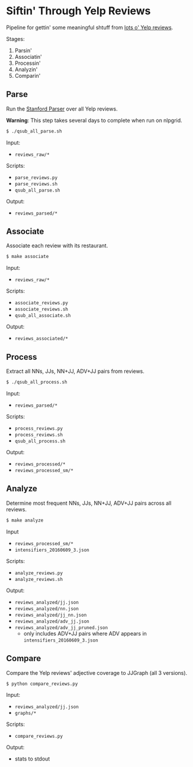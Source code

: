 # Siftin' Through Yelp Reviews

Pipeline for gettin' some meaningful shtuff from [lots o' Yelp reviews](https://www.yelp.com/dataset_challenge).

Stages:
  1. Parsin'
  2. Associatin'
  3. Processin'
  4. Analyzin'
  5. Comparin'

## Parse

Run the [Stanford Parser](http://nlp.stanford.edu/software/lex-parser.shtml) over all Yelp reviews.

**Warning**: This step takes several days to complete when run on nlpgrid.

```sh
$ ./qsub_all_parse.sh
```

Input:
  - `reviews_raw/*`

Scripts:
  - `parse_reviews.py`
  - `parse_reviews.sh`
  - `qsub_all_parse.sh`

Output:
  - `reviews_parsed/*`

## Associate

Associate each review with its restaurant.

```sh
$ make associate
```

Input:
  - `reviews_raw/*`

Scripts:
  - `associate_reviews.py`
  - `associate_reviews.sh`
  - `qsub_all_associate.sh`

Output:
  - `reviews_associated/*`

## Process

Extract all NNs, JJs, NN+JJ, ADV+JJ pairs from reviews.

```sh
$ ./qsub_all_process.sh
```

Input:
  - `reviews_parsed/*`

Scripts:
  - `process_reviews.py`
  - `process_reviews.sh`
  - `qsub_all_process.sh`

Output:
  - `reviews_processed/*`
  - `reviews_processed_sm/*`

## Analyze

Determine most frequent NNs, JJs, NN+JJ, ADV+JJ pairs across all reviews.

```sh
$ make analyze
```

Input
  - `reviews_processed_sm/*`
  - `intensifiers_20160609_3.json`

Scripts:
  - `analyze_reviews.py`
  - `analyze_reviews.sh`

Output:
  - `reviews_analyzed/jj.json`
  - `reviews_analyzed/nn.json`
  - `reviews_analyzed/jj_nn.json`
  - `reviews_analyzed/adv_jj.json`
  - `reviews_analyzed/adv_jj_pruned.json`
    - only includes ADV+JJ pairs where ADV appears in `intensifiers_20160609_3.json`

## Compare

Compare the Yelp reviews' adjective coverage to JJGraph (all 3 versions).

```sh
$ python compare_reviews.py
```

Input:
  - `reviews_analyzed/jj.json`
  - `graphs/*`

Scripts:
  - `compare_reviews.py`

Output:
  - stats to stdout

